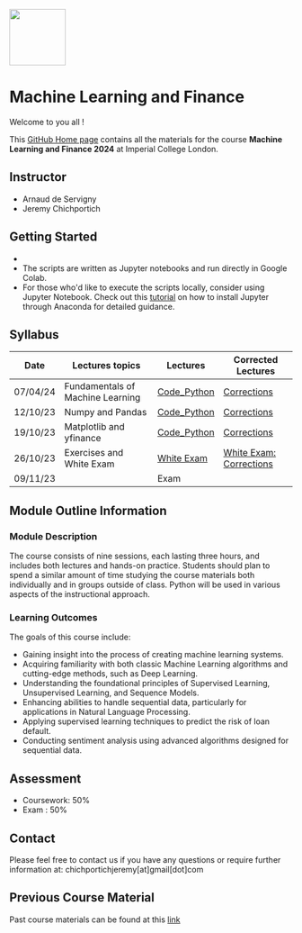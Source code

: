 
<img src="https://drive.google.com/uc?export=view&id=1gmxxmwCR1WXK0IYtNqvE4QXFleznWqQO" height="100"/>  <h1>Machine Learning and Finance </h1>

Welcome to you all !

This [GitHub Home page](https://github.com/Jandsy/ml_finance_imperial) contains all the materials for the course **Machine Learning and Finance 2024** at Imperial College London.

## Instructor
* Arnaud de Servigny
* Jeremy Chichportich

## Getting Started
*
* The scripts are written as Jupyter notebooks and run directly in Google Colab.
* For those who'd like to execute the scripts locally, consider using Jupyter Notebook. Check out this [tutorial](https://test-jupyter.readthedocs.io/en/latest/install.html) on how to install Jupyter through Anaconda for detailed guidance.

## Syllabus 

| Date    |  Lectures topics  | Lectures | Corrected Lectures
|----------| ----------- | ----------- |  ----------- | 
| 07/04/24 |  Fundamentals of Machine Learning | [Code_Python](Session_1/fundamentals_python_dauphine.ipynb "Session_1")  <br/> | [Corrections](Session_1/fundamentals_python_dauphine_correction.ipynb "Session_1")
| 12/10/23 |  Numpy and Pandas|  [Code_Python](Session_2/numpy_and_pandas_python_dauphine.ipynb "Session_2")  <br/>  | [Corrections](Session_2/corrected_numpy_and_pandas_python_dauphine.ipynb "Session_2")
| 19/10/23 |  Matplotlib and yfinance |  [Code_Python](Session_3/matplotlib_yfinance_python_dauphine.ipynb "Session_3") <br/> |[Corrections](Session_3/corrected_matplotlib_yfinance_python_dauphine.ipynb "Session 3")
| 26/10/23 |  Exercises and White Exam |  [White Exam](White_exam_Dauphine.pdf)  <br/> | [White Exam: Corrections](White_exam_dauphine_corrected.pdf)
| 09/11/23 |   | Exam |   <br/>


## Module Outline Information

### Module Description
The course consists of nine sessions, each lasting three hours, and includes both lectures and hands-on practice. Students should plan to spend a similar amount of time studying the course materials both individually and in groups outside of class. Python will be used in various aspects of the instructional approach.


### Learning Outcomes 


The goals of this course include:

* Gaining insight into the process of creating machine learning systems.
* Acquiring familiarity with both classic Machine Learning algorithms and cutting-edge methods, such as Deep Learning.
* Understanding the foundational principles of Supervised Learning, Unsupervised Learning, and Sequence Models.
* Enhancing abilities to handle sequential data, particularly for applications in Natural Language Processing.
* Applying supervised learning techniques to predict the risk of loan default.
* Conducting sentiment analysis using advanced algorithms designed for sequential data.


## Assessment 

* Coursework: 50%
* Exam : 50% 


## Contact

Please feel free to contact us if you have any questions or require further information at: chichportichjeremy[at]gmail[dot]com

## Previous Course Material

Past course materials can be found at this [link](https://github.com/MLFBG/MachineLearningInFinance)
